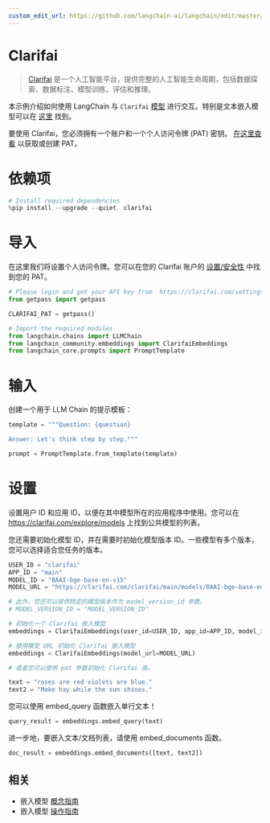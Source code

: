 ```yaml
---
custom_edit_url: https://github.com/langchain-ai/langchain/edit/master/docs/docs/integrations/text_embedding/clarifai.ipynb
---
```


# Clarifai

>[Clarifai](https://www.clarifai.com/) 是一个人工智能平台，提供完整的人工智能生命周期，包括数据探索、数据标注、模型训练、评估和推理。

本示例介绍如何使用 LangChain 与 `Clarifai` [模型](https://clarifai.com/explore/models) 进行交互。特别是文本嵌入模型可以在 [这里](https://clarifai.com/explore/models?page=1&perPage=24&filterData=%5B%7B%22field%22%3A%22model_type_id%22%2C%22value%22%3A%5B%22text-embedder%22%5D%7D%5D) 找到。

要使用 Clarifai，您必须拥有一个账户和一个个人访问令牌 (PAT) 密钥。 
[在这里查看](https://clarifai.com/settings/security) 以获取或创建 PAT。

# 依赖项


```python
# Install required dependencies
%pip install --upgrade --quiet  clarifai
```

# 导入
在这里我们将设置个人访问令牌。您可以在您的 Clarifai 账户的 [设置/安全性](https://clarifai.com/settings/security) 中找到您的 PAT。

```python
# Please login and get your API key from  https://clarifai.com/settings/security
from getpass import getpass

CLARIFAI_PAT = getpass()
```

```python
# Import the required modules
from langchain.chains import LLMChain
from langchain_community.embeddings import ClarifaiEmbeddings
from langchain_core.prompts import PromptTemplate
```

# 输入
创建一个用于 LLM Chain 的提示模板：

```python
template = """Question: {question}

Answer: Let's think step by step."""

prompt = PromptTemplate.from_template(template)
```

# 设置
设置用户 ID 和应用 ID，以便在其中模型所在的应用程序中使用。您可以在 https://clarifai.com/explore/models 上找到公共模型的列表。

您还需要初始化模型 ID，并在需要时初始化模型版本 ID。一些模型有多个版本，您可以选择适合您任务的版本。


```python
USER_ID = "clarifai"
APP_ID = "main"
MODEL_ID = "BAAI-bge-base-en-v15"
MODEL_URL = "https://clarifai.com/clarifai/main/models/BAAI-bge-base-en-v15"

# 此外，您还可以提供特定的模型版本作为 model_version_id 参数。
# MODEL_VERSION_ID = "MODEL_VERSION_ID"
```


```python
# 初始化一个 Clarifai 嵌入模型
embeddings = ClarifaiEmbeddings(user_id=USER_ID, app_id=APP_ID, model_id=MODEL_ID)

# 使用模型 URL 初始化 Clarifai 嵌入模型
embeddings = ClarifaiEmbeddings(model_url=MODEL_URL)

# 或者您可以使用 pat 参数初始化 Clarifai 类。
```


```python
text = "roses are red violets are blue."
text2 = "Make hay while the sun shines."
```

您可以使用 embed_query 函数嵌入单行文本！


```python
query_result = embeddings.embed_query(text)
```

进一步地，要嵌入文本/文档列表，请使用 embed_documents 函数。


```python
doc_result = embeddings.embed_documents([text, text2])
```

## 相关

- 嵌入模型 [概念指南](/docs/concepts/#embedding-models)
- 嵌入模型 [操作指南](/docs/how_to/#embedding-models)